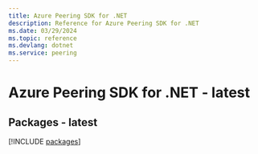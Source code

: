 ```yaml
---
title: Azure Peering SDK for .NET
description: Reference for Azure Peering SDK for .NET
ms.date: 03/29/2024
ms.topic: reference
ms.devlang: dotnet
ms.service: peering
---
```

# Azure Peering SDK for .NET - latest
## Packages - latest
[!INCLUDE [packages](peering-index.md)]